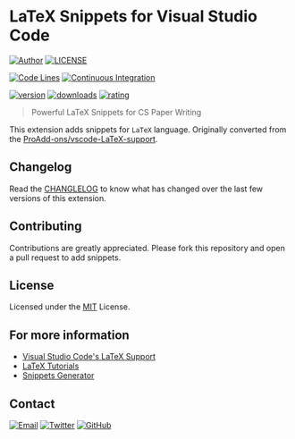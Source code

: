 # LaTeX Snippets for Visual Studio Code

[![Author](https://img.shields.io/badge/author-sabertaz-lightgrey?style=for-the-badge)](https://github.com/sabertazimi)
[![LICENSE](https://img.shields.io/github/license/sabertazimi/LaTex-snippets?style=for-the-badge)](https://raw.githubusercontent.com/sabertazimi/LaTex-snippets/master/LICENSE)

[![Code Lines](https://img.shields.io/tokei/lines/github/sabertazimi/LaTex-snippets?style=for-the-badge&logo=vim)](https://github.com/sabertazimi/LaTex-snippets)
[![Continuous Integration](https://img.shields.io/github/workflow/status/sabertazimi/LaTex-snippets/Continuous%20Integration/master?style=for-the-badge&logo=github)](https://github.com/sabertazimi/LaTex-snippets/actions/workflows/ci.yml)

[![version](https://img.shields.io/visual-studio-marketplace/v/sabertazimi.latex-snippets?logo=visualstudiocode&style=for-the-badge)](https://marketplace.visualstudio.com/items?itemName=sabertazimi.latex-snippets)
[![downloads](https://img.shields.io/visual-studio-marketplace/d/sabertazimi.latex-snippets?logo=visualstudiocode&style=for-the-badge)](https://marketplace.visualstudio.com/items?itemName=sabertazimi.latex-snippets)
[![rating](https://img.shields.io/visual-studio-marketplace/stars/sabertazimi.latex-snippets?logo=visualstudiocode&style=for-the-badge)](https://marketplace.visualstudio.com/items?itemName=sabertazimi.latex-snippets)

> Powerful LaTeX Snippets for CS Paper Writing

This extension adds snippets for `LaTeX` language.
Originally converted from the [ProAdd-ons/vscode-LaTeX-support](https://github.com/ProAdd-ons/vscode-LaTeX-support).

## Changelog

Read the [CHANGLELOG](CHANGELOG.md)
to know what has changed over the last few versions of this extension.

## Contributing

Contributions are greatly appreciated.
Please fork this repository and open a pull request to add snippets.

## License

Licensed under the [MIT](LICENSE) License.

## For more information

- [Visual Studio Code's LaTeX Support](https://marketplace.visualstudio.com/items?itemName=James-Yu.latex-workshop)
- [LaTeX Tutorials](https://www.overleaf.com/learn/latex/Tutorials)
- [Snippets Generator](https://github.com/pawelgrzybek/snippet-generator)

## Contact

[![Email](https://img.shields.io/badge/-Gmail-ea4335?style=for-the-badge&logo=gmail&logoColor=white)](mailto:sabertazimi@gmail.com)
[![Twitter](https://img.shields.io/badge/-Twitter-1da1f2?style=for-the-badge&logo=twitter&logoColor=white)](https://twitter.com/sabertazimi)
[![GitHub](https://img.shields.io/badge/-GitHub-181717?style=for-the-badge&logo=github&logoColor=white)](https://github.com/sabertazimi)


